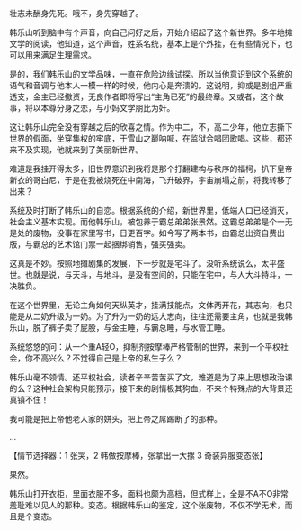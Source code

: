 壮志未酬身先死。哦不，身先穿越了。

韩乐山听到脑中有个声音，向自己问好之后，开始介绍起了这个新世界。多年地摊文学的阅读，他知道，这个声音，姓系名统，基本上是个外挂，在有些情况下，也可以用来满足生理需求。

是的，我们韩乐山的文学品味，一直在危险边缘试探。所以当他意识到这个系统的语气和音调与他本人一模一样的时候，他内心是奔溃的。这说明，抑或是剧组严重透支，金主已经撤资，无良作者即将写出“主角已死”的最终章。又或者，这个故事，将以本尊分身之恋，与小妈文学朋比为奸。

这让韩乐山完全没有穿越之后的欣喜之情。作为中二，不，高二少年，他立志撕下世界的假面，坐穿集权的牢底，于雪山之巅呐喊，在监狱合唱团歌唱。这些，都还来不及实现，他就来到了美丽新世界。

难道是我挂开得太多，旧世界意识到我将是那个打翻建构与秩序的福柯，扒下皇帝新衣的哥白尼，于是在我被烧死在中南海，飞升破界，宇宙崩塌之前，将我转移了出来？

系统及时打断了韩乐山的自恋。根据系统的介绍，新世界里，低端人口已经消灭，社会主义基本实现。而他韩乐山，被包养于霸总弟弟张景然。这霸总弟弟是个一无是处的废物，没事在家里写书，日更百字。如今写了两本书，由霸总出资自费出版，与霸总的艺术馆门票一起捆绑销售，强买强卖。

这真是不妙。按照地摊剧集的发展，下一步就是宅斗了。没听系统说么，太平盛世。也就是说，与天斗，与地斗，是没有空间的，只能在宅中，与人大斗特斗，一决胜负。

在这个世界里，无论主角如何天纵英才，挂满技能点，文体两开花，其志向，也只能是从二奶升级为一奶。为了升为一奶的远大志向，往往还需要主角，也就是我韩乐山，脱了裤子卖了屁股，与金主睡，与霸总睡，与水管工睡。

系统悠悠的问：从一个重A轻O，抑制剂按摩棒严格管制的世界，来到一个平权社会，你不高兴么？不觉得自己是上帝的私生子么？

韩乐山毫不领情。还平权社会，读者辛辛苦苦买了文，难道是为了来上思想政治课的么？这种社会架构只能预示，接下来的剧情极其狗血，不来个特殊点的大背景还真镇不住！

我可能是把上帝他老人家的姘头，把上帝之屌踢断了的那种。

...

【情节选择器：1 张哭，2 韩做按摩棒，张拿出一大摞 3 奇装异服变态张】

果然。

韩乐山打开衣柜，里面衣服不多，面料也颇为高档，但式样上，全是不A不O非常羞耻难以见人的那种。变态。根据韩乐山的鉴定，这个张废物，不仅不学无术，而且是个变态。
